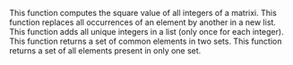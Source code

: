 This function computes the square value of all integers of a matrixi.
This function replaces all occurrences of an element by another in a new list.
This function adds all unique integers in a list (only once for each integer).
This function  returns a set of common elements in two sets.
This function returns a set of all elements present in only one set.
